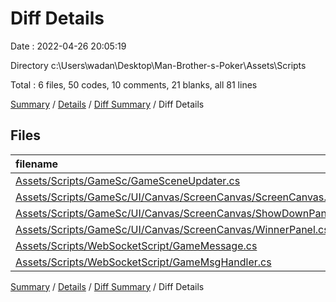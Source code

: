# Diff Details

Date : 2022-04-26 20:05:19

Directory c:\Users\wadan\Desktop\Man-Brother-s-Poker\Assets\Scripts

Total : 6 files,  50 codes, 10 comments, 21 blanks, all 81 lines

[Summary](results.md) / [Details](details.md) / [Diff Summary](diff.md) / Diff Details

## Files
| filename | language | code | comment | blank | total |
| :--- | :--- | ---: | ---: | ---: | ---: |
| [Assets/Scripts/GameSc/GameSceneUpdater.cs](/Assets/Scripts/GameSc/GameSceneUpdater.cs) | C# | 2 | 2 | 6 | 10 |
| [Assets/Scripts/GameSc/UI/Canvas/ScreenCanvas/ScreenCanvas.cs](/Assets/Scripts/GameSc/UI/Canvas/ScreenCanvas/ScreenCanvas.cs) | C# | 3 | 2 | 3 | 8 |
| [Assets/Scripts/GameSc/UI/Canvas/ScreenCanvas/ShowDownPanel.cs](/Assets/Scripts/GameSc/UI/Canvas/ScreenCanvas/ShowDownPanel.cs) | C# | 35 | 2 | 10 | 47 |
| [Assets/Scripts/GameSc/UI/Canvas/ScreenCanvas/WinnerPanel.cs](/Assets/Scripts/GameSc/UI/Canvas/ScreenCanvas/WinnerPanel.cs) | C# | -2 | 3 | 0 | 1 |
| [Assets/Scripts/WebSocketScript/GameMessage.cs](/Assets/Scripts/WebSocketScript/GameMessage.cs) | C# | 8 | 0 | 2 | 10 |
| [Assets/Scripts/WebSocketScript/GameMsgHandler.cs](/Assets/Scripts/WebSocketScript/GameMsgHandler.cs) | C# | 4 | 1 | 0 | 5 |

[Summary](results.md) / [Details](details.md) / [Diff Summary](diff.md) / Diff Details